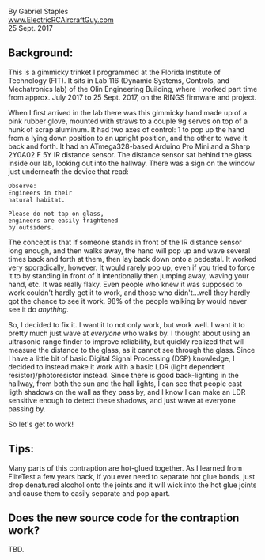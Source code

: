 
By Gabriel Staples  
www.ElectricRCAircraftGuy.com  
25 Sept. 2017  

## Background:  

This is a gimmicky trinket I programmed at the Florida Institute of Technology (FIT). It sits in Lab 116 (Dynamic Systems, Controls, and Mechatronics lab) of the Olin Engineering Building, where I worked part time from approx. July 2017 to 25 Sept. 2017, on the RINGS firmware and project. 

When I first arrived in the lab there was this gimmicky hand made up of a pink rubber glove, mounted with straws to a couple 9g servos on top of a hunk of scrap aluminum. It had two axes of control: 1 to pop up the hand from a lying down position to an upright position, and the other to wave it back and forth. It had an ATmega328-based Arduino Pro Mini and a Sharp 2Y0A02 F 5Y IR distance sensor. The distance sensor sat behind the glass inside our lab, looking out into the hallway. There was a sign on the window just underneath the device that read:  

```
Observe:  
Engineers in their 
natural habitat. 

Please do not tap on glass, 
engineers are easily frightened
by outsiders.
```

The concept is that if someone stands in front of the IR distance sensor long enough, and then walks away, the hand will pop up and wave several times back and forth at them, then lay back down onto a pedestal. It worked very sporadically, however. It would rarely pop up, even if you tried to force it to by standing in front of it intentionally then jumping away, waving your hand, etc. It was really flaky. Even people who knew it was supposed to work couldn't hardly get it to work, and those who didn't...well they hardly got the chance to see it work. 98% of the people walking by would never see it do *anything.*

So, I decided to fix it. I want it to not only work, but work well. I want it to pretty much just wave at *everyone* who walks by. I thought about using an ultrasonic range finder to improve reliability, but quickly realized that will measure the distance to the glass, as it cannot see through the glass. Since I have a little bit of basic Digital Signal Processing (DSP) knowledge, I decided to instead make it work with a basic LDR (light dependent resistor)/photoresistor instead. Since there is good back-lighting in the hallway, from both the sun and the hall lights, I can see that people cast ligth shadows on the wall as they pass by, and I know I can make an LDR sensitive enough to detect these shadows, and just wave at everyone passing by. 

So let's get to work!  

## Tips:  

Many parts of this contraption are hot-glued together. As I learned from FliteTest a few years back, if you ever need to separate hot glue bonds, just drop denatured alcohol onto the joints and it will wick into the hot glue joints and cause them to easily separate and pop apart.  

## Does the new source code for the contraption work?  

TBD.  


